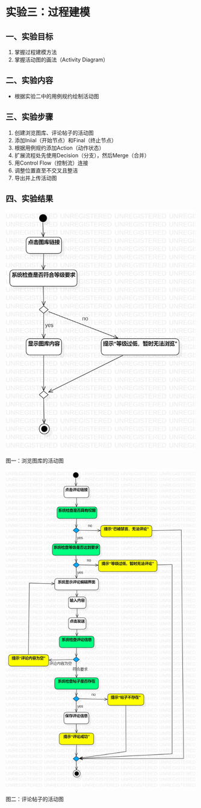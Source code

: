 # 实验三：过程建模

## 一、实验目标

1. 掌握过程建模方法
2. 掌握活动图的画法（Activity Diagram）

## 二、实验内容

- 根据实验二中的用例规约绘制活动图

## 三、实验步骤

1. 创建浏览图库、评论帖子的活动图
2. 添加Iniial（开始节点）和Final（终止节点）
3. 根据用例规约添加Action（动作状态）
4. 扩展流程处先使用Decision（分支），然后Merge（合并）
5. 用Control Flow（控制流）连接
6. 调整位置直至不交叉且整洁
7. 导出并上传活动图

## 四、实验结果

![浏览图库的活动图](./lab3_ActivityDiagram1.jpg)

图一：浏览图库的活动图

![评论帖子的活动图](./lab3_ActivityDiagram2.jpg)

图二：评论帖子的活动图
